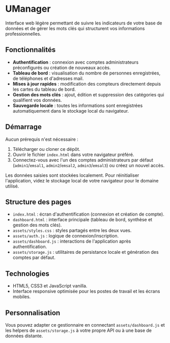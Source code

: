 # UManager

Interface web légère permettant de suivre les indicateurs de votre base de données et de gérer les mots clés qui structurent vos informations professionnelles.

## Fonctionnalités

- **Authentification** : connexion avec comptes administrateurs préconfigurés ou création de nouveaux accès.
- **Tableau de bord** : visualisation du nombre de personnes enregistrées, de téléphones et d'adresses mail.
- **Mises à jour rapides** : modification des compteurs directement depuis les cartes du tableau de bord.
- **Gestion des mots clés** : ajout, édition et suppression des catégories qui qualifient vos données.
- **Sauvegarde locale** : toutes les informations sont enregistrées automatiquement dans le stockage local du navigateur.

## Démarrage

Aucun prérequis n'est nécessaire :

1. Télécharger ou cloner ce dépôt.
2. Ouvrir le fichier `index.html` dans votre navigateur préféré.
3. Connectez-vous avec l'un des comptes administrateurs par défaut (`admin1`/`emsal1`, `admin2`/`emsal2`, `admin3`/`emsal3`) ou créez un nouvel accès.

Les données saisies sont stockées localement. Pour réinitialiser l'application, videz le stockage local de votre navigateur pour le domaine utilisé.

## Structure des pages

- `index.html` : écran d'authentification (connexion et création de compte).
- `dashboard.html` : interface principale (tableau de bord, synthèse et gestion des mots clés).
- `assets/styles.css` : styles partagés entre les deux vues.
- `assets/auth.js` : logique de connexion/inscription.
- `assets/dashboard.js` : interactions de l'application après authentification.
- `assets/storage.js` : utilitaires de persistance locale et génération des comptes par défaut.

## Technologies

- HTML5, CSS3 et JavaScript vanilla.
- Interface responsive optimisée pour les postes de travail et les écrans mobiles.

## Personnalisation

Vous pouvez adapter ce gestionnaire en connectant `assets/dashboard.js` et les helpers de `assets/storage.js` à votre propre API ou à une base de données distante.
